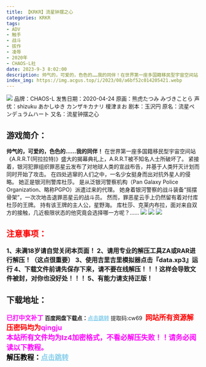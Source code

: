 ```yaml
---
title: 【KRKR】流星钟摆之心
categories: KRKR
tags:
- ADV
- 触手
- 战斗
- 拔作
- 凌辱
- 2020年
- CHAOS-L社
date: 2023-9-3 8:02:00
description: 帅气的，可爱的，色色的……我的同伴！在世界第一座多国籍移民型宇宙空间站《A.R.R.T(阿拉拉特)》盛大的揭幕典礼上，A.R.R.T被不知名人士所破坏了。紧接着，银河犯罪组织罪恶星云发布了对地球人类的宣战布告，并基于人类歼灭计划而同时开始了攻击。在四处逃窜的人们之中，一名少女挺身而出对抗外星人的侵略。
index_img: https://img.acgus.top/i/2023/08/a6bf52c014205421.webp
---
```

![](https://img.acgus.top/i/2023/08/a6bf52c014205421.webp)
品牌：CHAOS-L
发售日期：2020-04-24
原画：熊虎たつみ みづきことら
声优：shizuku あかしゆき カンザキカナリ 榎津まお
剧本：玉沢円
原名：流星ペンデュラムハート
又名：流星钟摆之心

## 游戏简介：
**帅气的，可爱的，色色的……我的同伴！**
在世界第一座多国籍移民型宇宙空间站《A.R.R.T(阿拉拉特)》盛大的揭幕典礼上，A.R.R.T被不知名人士所破坏了。
紧接着，银河犯罪组织罪恶星云发布了对地球人类的宣战布告，并基于人类歼灭计划而同时开始了攻击。
在四处逃窜的人们之中，一名少女挺身而出对抗外星人的侵略。
她正是银河刑警库杜莎。
是从泛银河警察机构（Pan Galaxy Police Organization、略称PGPO）派遣过来的代理。
她身着银河警察的战斗装备“摇摆骨架”，一次次地击退罪恶星云的战斗员。
然而，罪恶星云手上仍然留有着对付库杜莎的王牌。
持有该王牌的主人公，星野海。
库杜莎、克莱内布拉，面对来自双方的接触，几近极限状态的他究竟会选择哪一方呢？……
![](https://img.acgus.top/i/2023/08/e586bf2039210223.webp)
![](https://img.acgus.top/i/2023/08/4f92415610205505.webp)
![](https://img.acgus.top/i/2023/08/67c34d9f75205457.webp)





## <font color=#FF0000 >注意事项：</font>
<font size=3><b>1、未满18岁请自觉关闭本页面！
2、请用专业的解压工具ZA或RAR进行解压！（这点很重要）
3、使用吉里吉里模拟器点击『data.xp3』运行
4、下载文件前请先保存下来，请不要在线解压！！！这样会导致文件被封，对你也没好处！！！
5、有能力请支持正版！</b></font>

## 下载地址：
<font color=#FF00FF size=3><b>已打中文补丁</b></font>
<b>百度网盘下载点：</b><a href="https://pan.baidu.com/s/1Va4mlt1LC1GRQ51VCp9QLA?pwd=cw69" style="color: #87CEEB;"><b>点击跳转</b></a> 提取码:cw69
<a style="padding: 0" href="https://post.qingju.org/AD/"><img style="max-width:100%" src="https://img.acgus.top/i/2024/07/478f689b8021d8d499ab43d21acf137a.gif" alt=""></a>
<b><font color=#FF0000 size=4>网站所有资源解压密码均为</b></font><b><font color=#FF00FF size=4>qingju</font><font color=#FF0000 ></font></b><br><b><font color=#FF00FF size=4>本站所有文件均为lz4加密格式，不看必解压失败！！请务必阅读以下教程。</b></font><br><b><font color=#000 size=4>解压教程：</b><a href="https://post.qingju.org/tutorial/000/" style="color: #87CEEB;"><b>点击跳转</b></a>
